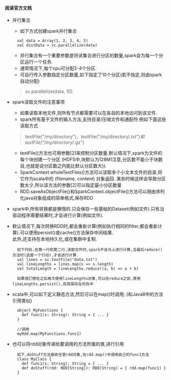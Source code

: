 #### 阅读官方文档

* 并行集合  
    * 如下方式创建spark并行集合
    >
        val data = Array(1, 2, 3, 4, 5)
        val distData = sc.parallelize(data)
    >
    * 并行集合有一个重要参数是将该集合进行分区的数量,spark会为每一个分区运行一个任务.
    * 通常情况下,每个cpu可分配2-4个分区.
    * 可自行传入参数指定分区数量,如下指定了10个分区(若不指定,则由spark自动分配)
    >   sc.parallelize(data, 10)

* spark读取文件的注意事项
    * 如果读取本地文件,则所有节点都需要可以在各自的本地访问到该文件.
    * spark所有基于文件的输入方法,支持目录/压缩文件和通配符.例如下面这些读取方式
    > textFile("/my/directory")，textFile("/my/directory/*.txt")和textFile("/my/directory/*.gz")
    * textFile()方法也可用参数[2]来控制分区数量.默认情况下,spark为文件的每个块创建一个分区
        (HDFS中,块默认为128M(注意,分区数不能小于块数目,也就是说分区数之内能比默认分区数大)).
    * SparkContext.wholeTextFiles()方法可以读取多个小文本文件的目录,将它作为scala中的  (filename, content) 对象返回.
        某些时候这样会导致分区数太少,所以该方法的参数[2]可以指定最小分区数量        
    * RDD.saveAsObjectFile()和SparkContext.objectFile()方法可以用由序列化java对象组成的简单格式,保存RDD    
* spark中,所有转换都是懒惰的.只会保存一些基础的Dataset(例如文件).只有当驱动程序需要结果时,才会进行计算(例如文件).    
* 默认情况下,每次转换RDD时,都会重新计算(例如执行相同的filter,都会重新计算).可以使用persist()或cache()方法保存中间结果.  
    此外,还支持在本地持久化,或在集群中复制.     
    >
        如下代码.在第一行和第二行,读取文件时,spark不会马上进行计算,当最后reduce()方法时(这是一个行动),才会进行计算.
        val lines = sc.textFile("data.txt")
        val lineLengths = lines.map(s => s.length)
        val totalLength = lineLengths.reduce((a, b) => a + b)
        
        如果我们想在之后再次使用lineLengths对象,可以在reduce之前,使用lineLengths.persist(),将其保存在内存中
    >
* scala中,可以如下定义静态方法,然后可以在map()时调用; (和Java8中的方法引用类似)
    >
        object MyFunctions {
          def func1(s: String): String = { ... }
        }
        
        //调用
        myRdd.map(MyFunctions.func1)
    >
* 也可以将rdd对象传递给要调用的方法所属的类,进行引用
    >
        如下,doStuff方法接收任意rdd对象,在rdd.map()中调用自己的func1方法
        class MyClass {
          def func1(s: String): String = { ... }
          def doStuff(rdd: RDD[String]): RDD[String] = { rdd.map(func1) }
        }
    >
